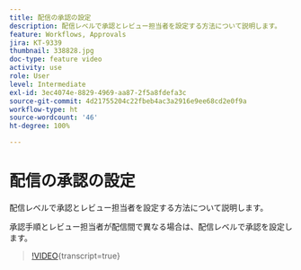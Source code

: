 ```yaml
---
title: 配信の承認の設定
description: 配信レベルで承認とレビュー担当者を設定する方法について説明します。
feature: Workflows, Approvals
jira: KT-9339
thumbnail: 338828.jpg
doc-type: feature video
activity: use
role: User
level: Intermediate
exl-id: 3ec4074e-8829-4969-aa87-2f5a8fdefa3c
source-git-commit: 4d21755204c22fbeb4ac3a2916e9ee68cd2e0f9a
workflow-type: ht
source-wordcount: '46'
ht-degree: 100%

---
```


# 配信の承認の設定

配信レベルで承認とレビュー担当者を設定する方法について説明します。  

承認手順とレビュー担当者が配信間で異なる場合は、配信レベルで承認を設定します。

>[!VIDEO](https://video.tv.adobe.com/v/338828?quality=12&learn=on){transcript=true}
